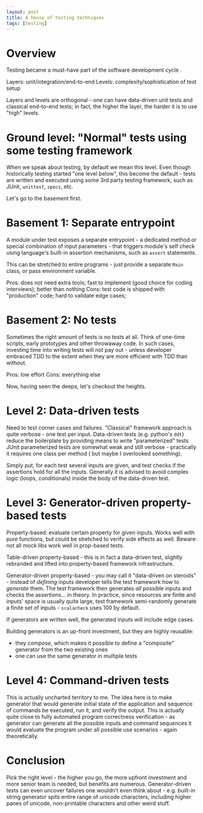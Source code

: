 ```yaml
---
layout: post
title: A house of testing techniques
tags: [testing]
---
```


# Overview

Testing became a must-have part of the software development cycle .

Layers: unit/integration/end-to-end
Levels: complexity/sophistication of test setup
 
Layers and levels are orthogonal - one can have data-driven unit tests and classical end-to-end tests; in fact, the
higher the layer, the harder it is to use "high" levels. 

# Ground level: "Normal" tests using some testing framework 

When we speak about testing, by default we mean this level. Even though historically testing started "one level below",
this become the default - tests are written and executed using some 3rd party testing framework, such as JUnit,
`unittest`, `specs`, etc.


Let's go to the basement first.

# Basement 1: Separate entrypoint

A module under test exposes a separate entrypoint - a dedicated method or special combination of input parameters - 
that triggers module's self check using language's built-in assertion mechanisms, such as `assert` statements.

This can be stretched to entire programs - just provide a separate `Main` class, or pass environment variable.  

Pros: does not need extra tools; fast to implement (good choice for coding interviews); better than nothing
Cons: test code is shipped with "production" code; hard to validate edge cases;

# Basement 2: No tests

Sometimes the right amount of tests is no tests at all. Think of one-time scripts, early prototypes and other throwaway
code. In such cases, investing time into writing tests will not pay out - unless developer embraced TDD to the extent
when they are more efficient with TDD than without.

Pros: low effort
Cons: everything else

Now, having seen the deeps, let's checkout the heights.

# Level 2: Data-driven tests

Need to test corner cases and failures.
"Classical" framework approach is quite verbose - one test per input.
Data-driven tests (e.g. python's `ddt`) reduce the boilerplate by providing means to write "parameterized" tests
JUnit parameterized tests are somewhat weak and still verbose - practically it requires one class per method (
but maybe I overlooked something). 

Simply put, for each test several inputs are given, and test checks if the assertions hold for all the inputs.
Generally it is advised to avoid complex logic (loops, conditionals) inside the body of the data-driven test. 

# Level 3: Generator-driven property-based tests

Property-based: evaluate certain property for given inputs.
Works well with pure functions, but could be stretched to verify side effects as well. Beware: not all mock libs work
well in prop-based tests.

Table-driven property-based - this is in fact a data-driven test, slightly rebranded and lifted into property-based
framework infrastructure.
 
Generator-driven property-based - you may call it "data-driven on steroids" - instead of _defining_ inputs developer 
tells the test framework how to _generate_ them. The test framework then generates _all_ possible inputs and checks 
the assertions... in theory. In practice, since resources are finite and inputs' space is usually quite large, test 
framework semi-randomly generate a finite set of inputs - `scalacheck` uses 100 by default.

If generators are written well, the generated inputs will include edge cases.
 
Building generators is an up-front investment, but they are highly reusable:
* they _compose_, which makes it possible to define a "composite" generator from the two existing ones
* one can use the same generator in multiple tests


# Level 4: Command-driven tests

This is actually uncharted territory to me. The idea here is to make generator that would generate initial state of the 
application and sequence of commands be executed, run it, and verify the output. This is actually quite close to fully 
automated program correctness verification - as generator can generate all the possible inputs and command sequences it
would evaluate the program under all possible use scenarios - again theoretically.

# Conclusion

Pick the right level - the higher you go, the more upfront investment and more senior team is needed, but benefits are
numerous. Generator-driven tests can even uncover failures one wouldn't even think about - e.g. built-in string 
generator spits entire range of unicode characters, including higher panes of unicode, non-printable characters and 
other weird stuff.